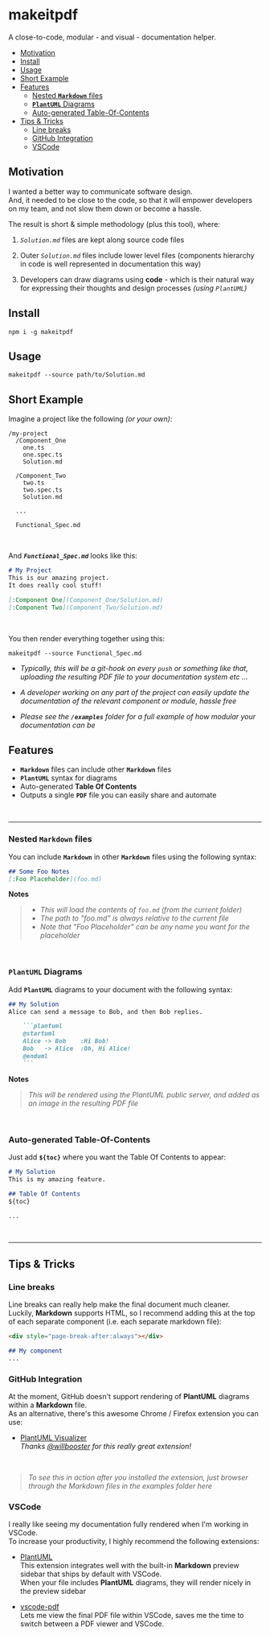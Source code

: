 # makeitpdf

A close-to-code, modular - and visual - documentation helper.


- [Motivation](#motivation)
- [Install](#install)
- [Usage](#usage)
- [Short Example](#short-example)
- [Features](#features)
  - [Nested **`Markdown`** files](#nested-markdown-files)
  - [**`PlantUML`** Diagrams](#plantuml-diagrams)
  - [Auto-generated Table-Of-Contents](#auto-generated-table-of-contents)
- [Tips & Tricks](#tips--tricks)
  - [Line breaks](#line-breaks)
  - [GitHub Integration](#github-integration)
  - [VSCode](#vscode)



## Motivation

I wanted a better way to communicate software design.  
And, it needed to be close to the code, so that it will empower developers on my team, and not slow them down or become a hassle.  

The result is short & simple methodology (plus this tool), where:

  1.  _`Solution.md`_ files are kept along source code files
   
  2. Outer _`Solution.md`_ files include lower level files (components hierarchy in code is well represented in documentation this way)
  
  3. Developers can draw diagrams using **code** - which is their natural way for expressing their thoughts and design processes _(using `PlantUML`)_



## Install

```shell
npm i -g makeitpdf
```


## Usage

```shell
makeitpdf --source path/to/Solution.md
```


## Short Example

Imagine a project like the following _(or your own)_:
```
/my-project
  /Component_One
    one.ts
    one.spec.ts
    Solution.md

  /Component_Two
    two.ts
    two.spec.ts
    Solution.md

  ...

  Functional_Spec.md
```

<br />

And _**`Functional_Spec.md`**_ looks like this:
```markdown
# My Project
This is our amazing project.  
It does really cool stuff!

[:Component One](Component_One/Solution.md)
[:Component Two](Component_Two/Solution.md)
```

<br />

You then render everything together using this:
```shell
makeitpdf --source Functional_Spec.md
```

* _Typically, this will be a git-hook on every `push` or something like that, uploading the resulting PDF file to your documentation system etc ..._
  
* _A developer working on any part of the project can easily update the documentation of the relevant component or module, hassle free_

* _Please see the **`/examples`** folder for a full example of how modular your documentation can be_




## Features

- **`Markdown`** files can include other **`Markdown`** files
- **`PlantUML`** syntax for diagrams
- Auto-generated **Table Of Contents**
- Outputs a single **`PDF`** file you can easily share and automate

<br />

---
### Nested **`Markdown`** files

You can include **`Markdown`** in other **`Markdown`** files using the following syntax:  

```Markdown
## Some Foo Notes
[:Foo Placeholder](foo.md)
```
**Notes**
> * _This will load the contents of `foo.md` (from the current folder)_  
> * _The path to "foo.md" is always relative to the current file_
> * _Note that "Foo Placeholder" can be any name you want for the placeholder_  





<br />

### **`PlantUML`** Diagrams

Add **`PlantUML`** diagrams to your document with the following syntax:    

```markdown
## My Solution
Alice can send a message to Bob, and then Bob replies.

    ```plantuml
    @startuml
    Alice -> Bob    :Hi Bob!
    Bob   -> Alice  :Oh, Hi Alice!
    @enduml
    ```    
```

**Notes**
> _This will be rendered using the PlantUML public server, and added as an image in the resulting PDF file_  





<br />

### Auto-generated Table-Of-Contents

Just add **`${toc}`** where you want the Table Of Contents to appear:    

```markdown
# My Solution
This is my amazing feature.

## Table Of Contents
${toc}

...
```


<br />

---

## Tips & Tricks

### Line breaks

Line breaks can really help make the final document much cleaner.  
Luckily, **Markdown** supports HTML, so I recommend adding this at the top of each separate component (i.e. each separate markdown file):  

```markdown
<div style="page-break-after:always"></div>

## My component
...
```


### GitHub Integration

At the moment, GitHub doesn't support rendering of **PlantUML** diagrams within a **Markdown** file.  
As an alternative, there's this awesome Chrome / Firefox extension you can use:  

- [PlantUML Visualizer](https://github.com/WillBooster/plantuml-visualizer)  
  _Thanks [@willbooster](https://github.com/WillBooster) for this really great extension!_

<br />

> _To see this in action after you installed the extension, just browser through the Markdown files in the examples folder here_


### VSCode

I really like seeing my documentation fully rendered when I'm working in VSCode.  
To increase your productivity, I highly recommend the following extensions:  

- [PlantUML](https://marketplace.visualstudio.com/items?itemName=jebbs.plantuml)  
  This extension integrates well with the built-in **Markdown** preview sidebar that ships by default with VSCode.  
  When your file includes **PlantUML** diagrams, they will render nicely in the preview sidebar

- [vscode-pdf](https://marketplace.visualstudio.com/items?itemName=tomoki1207.pdf)  
  Lets me view the final PDF file within VSCode, saves me the time to switch between a PDF viewer and VSCode.
